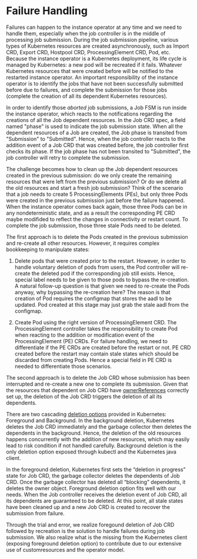 # Failure Handling

Failures can happen to the instance operator at any time and we need to handle
them, especially when the job controller is in the middle of processing job
submission.  During the job submission pipeline, various types of Kubernetes
resources are created asynchronously, such as Import CRD, Export CRD, Hostpool
CRD, ProcessingElement CRD, Pod, etc. Because the instance operator is a
Kubernetes deployment, its life cycle is managed by Kubernetes: a new pod will
be recreated if it fails.  Whatever Kubernetes resources that were created
before will be notified to the restarted instance operator. An important
responsibility of the instance operator is to identify the jobs that have not
been successfully submitted before due to failures, and complete the submission
for those jobs (complete the creation of all its dependent Kubernetes
resources).

In order to identify those *aborted* job submissions, a Job FSM is run inside
the instance operator, which reacts to the notifications regarding the creations
of all the Job dependent resources. In the Job CRD spec, a field named "phase"
is used to indicate the job submission state. When all the dependent resources
of a Job are created, the Job phase is transited from "Submission" to
"Submitted". Hence, when the job controller reacts to the addition event of a
Job CRD that was created before, the job controller first checks its phase. If
the job phase has not been transited to "Submitted", the job controller will
retry to complete the submission.

The challenge becomes how to clean up the Job dependent resources created in the
previous submission: do we only create the remaining resources that were left
from the previous submission? Or do we delete all the old resources and start a
fresh job submission? Think of the scenario that a job needs to create 5
ProcessingElements (PEs), but only three Pods were created in the previous
submission just before the failure happened. When the instance operator comes
back again, those three Pods can be in any nondeterministic state, and as a
result the corresponding PE CRD maybe modifided to reflect the changes in
connectivity or restart count. To complete the job submission, those three stale
Pods need to be deleted.

The first approach is to delete the Pods created in the previous submission and
re-create all other resources. However, it requires complex bookkeeping to
manipulate states:

1. Delete pods that were created prior to the restart. However, in order to
handle voluntary deletion of pods from users, the Pod controller will re-create
the deleted pod if the corresponding job still exists. Hence, special label
needs to be given to those pods to bypass the re-creation. A natural follow-up
question is that given we need to re-create the Pods anyway, why bypassing the
re-creation here? The reason is that creation of Pod requires the configmap that
stores the aadl to be updated. Pod created at this stage may just grab the stale
aadl from the configmap.

2. Create Pod using the right version of ProcessingElement CRD. The
ProcessingElement controller takes the responsibility to create Pod when
reacting to the addition or modification event of the ProcessingElement (PE)
CRDs. For failure handling, we need to differentiate if the PE CRDs are created
before the restart or not.  PE CRD created before the restart may contain stale
states which should be discarded from creating Pods. Hence a special field in PE
CRD is needed to differentiate those scenarios.

The second approach is to delete the Job CRD whose submission has been
interrupted and re-create a new one to complete its submission. Given that the
resources that dependent on Job CRD have [ownerReferences](https://kubernetes.io/docs/concepts/workloads/controllers/garbage-collection/) correctly set up, the
deletion of the Job CRD triggers the deletion of all its dependents. 

There are two cascading [deletion options](https://kubernetes.io/docs/concepts/workloads/controllers/garbage-collection/) provided in Kubernetes: Foreground and
Background. In the background deletion, Kubernetes deletes the Job CRD
immediately and the garbage collector then deletes the dependents in the
background. Hence, the deletion of the old resources happens concurrently with
the addition of new resources, which may easily lead to risk condition if not
handled carefully. Background deletion is the only deletion option exposed
through kubectl and the Kubernetes java client.

In the foreground deletion, Kubernetes first sets the “deletion in progress”
state for Job CRD, the garbage collector deletes the dependents of Job CRD.
Once the garbage collector has deleted all “blocking” dependents, it deletes the
owner object. Foreground deletion option fits well with our needs. When the Job
controller receives the deletion event of Job CRD, all its dependents are
guaranteed to be deleted. At this point, all stale states have been cleaned up
and a new Job CRD is created to recover the submission from failure.

Through the trial and error, we realize foregound deletion of Job CRD followed
by recreation is the solution to handle failures during job submission. We also
realize what is the missing from the Kubernetes client (exposing foreground
deletion option) to contribute due to our extensive use of customresources and
the operator model.
